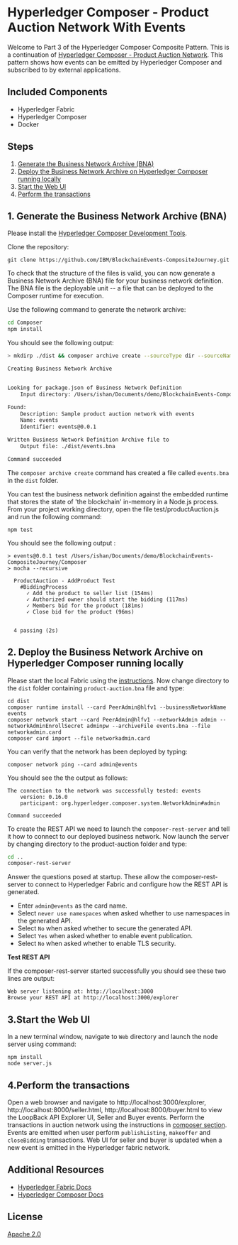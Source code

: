 # Hyperledger Composer - Product Auction Network With Events

Welcome to Part 3 of the Hyperledger Composer Composite Pattern. This is a continuation of [Hyperledger Composer - Product Auction Network](https://github.com/IBM/BlockchainSmartContractTrading-CompositeJourney). This pattern shows how events can be emitted by Hyperledger Composer and subscribed to by external applications.

## Included Components
* Hyperledger Fabric
* Hyperledger Composer
* Docker

## Steps

1. [Generate the Business Network Archive (BNA)](#1-generate-the-business-network-archive-bna)
2. [Deploy the Business Network Archive on Hyperledger Composer running locally](#2-deploy-the-business-network-archive-on-hyperledger-composer-running-locally)
3. [Start the Web UI](#3-start-the-web-ui)
4. [Perform the transactions](#perform-the-transactions)

## 1. Generate the Business Network Archive (BNA)

Please install the [Hyperledger Composer Development Tools](https://github.com/IBM/BlockchainNetwork-CompositeJourney#1-installing-hyperledger-composer-development-tools).

Clone the repository:
```
git clone https://github.com/IBM/BlockchainEvents-CompositeJourney.git
```

To check that the structure of the files is valid, you can now generate a Business Network Archive (BNA) file for your business network definition. The BNA file is the deployable unit -- a file that can be deployed to the Composer runtime for execution.

Use the following command to generate the network archive:
```bash
cd Composer
npm install
```
You should see the following output:
```bash
> mkdirp ./dist && composer archive create --sourceType dir --sourceName . -a ./dist/events.bna

Creating Business Network Archive


Looking for package.json of Business Network Definition
	Input directory: /Users/ishan/Documents/demo/BlockchainEvents-CompositeJourney/Composer

Found:
	Description: Sample product auction network with events
	Name: events
	Identifier: events@0.0.1

Written Business Network Definition Archive file to
	Output file: ./dist/events.bna

Command succeeded
```

The `composer archive create` command has created a file called `events.bna` in the `dist` folder.

You can test the business network definition against the embedded runtime that stores the state of 'the blockchain' in-memory in a Node.js process.
From your project working directory, open the file test/productAuction.js and run the following command:
```
npm test
```
You should see the following output :
```
> events@0.0.1 test /Users/ishan/Documents/demo/BlockchainEvents-CompositeJourney/Composer
> mocha --recursive

  ProductAuction - AddProduct Test
    #BiddingProcess
      ✓ Add the product to seller list (154ms)
      ✓ Authorized owner should start the bidding (117ms)
      ✓ Members bid for the product (181ms)
      ✓ Close bid for the product (96ms)


  4 passing (2s)
```

## 2. Deploy the Business Network Archive on Hyperledger Composer running locally

Please start the local Fabric using the [instructions](https://github.com/IBM/BlockchainNetwork-CompositeJourney#2-starting-hyperledger-fabric).
Now change directory to the `dist` folder containing `product-auction.bna` file and type:
```
cd dist
composer runtime install --card PeerAdmin@hlfv1 --businessNetworkName events
composer network start --card PeerAdmin@hlfv1 --networkAdmin admin --networkAdminEnrollSecret adminpw --archiveFile events.bna --file networkadmin.card
composer card import --file networkadmin.card
```

You can verify that the network has been deployed by typing:
```
composer network ping --card admin@events
```

You should see the the output as follows:
```
The connection to the network was successfully tested: events
	version: 0.16.0
	participant: org.hyperledger.composer.system.NetworkAdmin#admin

Command succeeded
```

To create the REST API we need to launch the `composer-rest-server` and tell it how to connect to our deployed business network.
Now launch the server by changing directory to the product-auction folder and type:
```bash
cd ..
composer-rest-server
```

Answer the questions posed at startup. These allow the composer-rest-server to connect to Hyperledger Fabric and configure how the REST API is generated.
* Enter `admin@events` as the card name.
* Select `never use namespaces` when asked whether to use namespaces in the generated API.
* Select `No` when asked whether to secure the generated API.
* Select `Yes` when asked whether to enable event publication.
* Select `No` when asked whether to enable TLS security.

**Test REST API**

If the composer-rest-server started successfully you should see these two lines are output:
```
Web server listening at: http://localhost:3000
Browse your REST API at http://localhost:3000/explorer
```

## 3.Start the Web UI

In a new terminal window, navigate to `Web` directory and launch the node server using command:
```
npm install
node server.js
```

## 4.Perform the transactions

Open a web browser and navigate to  http://localhost:3000/explorer, http://localhost:8000/seller.html, http://localhost:8000/buyer.html to view the LoopBack API Explorer UI, Seller and Buyer events. Perform the transactions in auction network using the instructions in [composer section](https://github.com/IBM/BlockchainSmartContractTrading-CompositeJourney#2-deploy-the-business-network-archive-using-composer-playground). Events are emitted when user perform `publishListing`, `makeoffer` and `closeBidding` transactions. Web UI for seller and buyer is updated when a new event is emitted in the Hyperledger fabric network.

## Additional Resources
* [Hyperledger Fabric Docs](http://hyperledger-fabric.readthedocs.io/en/latest/)
* [Hyperledger Composer Docs](https://hyperledger.github.io/composer/introduction/introduction.html)

## License
[Apache 2.0](LICENSE)
